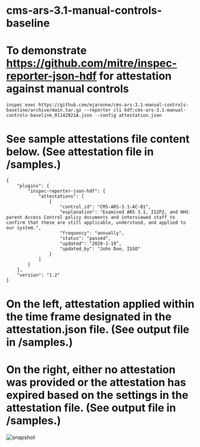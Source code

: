 # cms-ars-3.1-manual-controls-baseline

# To demonstrate https://github.com/mitre/inspec-reporter-json-hdf for attestation against manual controls

```
inspec exec https://github.com/ejaronne/cms-ars-3.1-manual-controls-baseline/archive/main.tar.gz --reporter cli hdf:cms-ars-3.1-manual-controls-baseline_01142021A.json --config attestation.json
```
# See sample attestations file content below. (See attestation file in /samples.)
```
{
    "plugins": {
        "inspec-reporter-json-hdf": {
            "attestations": [
                {
                    "control_id": "CMS-ARS-3.1-AC-01",
                    "explanation": "Examined ARS 3.1, IS2P2, and HHS parent Access Control policy documents and interviewed staff to confirm that these are still applicable, understood, and applied to our system.",
                    "frequency": "annually",
                    "status": "passed",
                    "updated": "2020-1-19",
                    "updated_by": "John Doe, ISSO"
                }
            ]
        }
    },
    "version": "1.2"
}
```

# On the left, attestation applied within the time frame designated in the attestation.json file. (See output file in /samples.)

# On the right, either no attestation was provided or the attestation has expired based on the settings in the attestation file. (See output file in /samples.)

![snapshot](https://github.com/ejaronne/cms-ars-3.1-manual-controls-baseline/blob/main/samples/snap2.gif)

